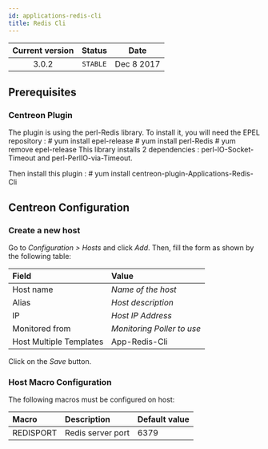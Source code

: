 ```yaml
---
id: applications-redis-cli
title: Redis Cli
---
```


| Current version | Status | Date |
| :-: | :-: | :-: |
| 3.0.2 | `STABLE` | Dec  8 2017 |

## Prerequisites

### Centreon Plugin

The plugin is using the perl-Redis library. To install it, you will need the EPEL repository : \# yum install
epel-release \# yum install perl-Redis \# yum remove epel-release This library installs 2 dependencies :
perl-IO-Socket-Timeout and perl-PerlIO-via-Timeout.

Then install this plugin : \# yum install centreon-plugin-Applications-Redis-Cli

## Centreon Configuration

### Create a new host

Go to *Configuration \> Hosts* and click *Add*. Then, fill the form as shown by the following table:

| Field                   | Value                      |
| :---------------------- | :------------------------- |
| Host name               | *Name of the host*         |
| Alias                   | *Host description*         |
| IP                      | *Host IP Address*          |
| Monitored from          | *Monitoring Poller to use* |
| Host Multiple Templates | App-Redis-Cli              |

Click on the *Save* button.

### Host Macro Configuration

The following macros must be configured on host:

| Macro     | Description       | Default value |
| :-------- | :---------------- | :------------ |
| REDISPORT | Redis server port | 6379          |


